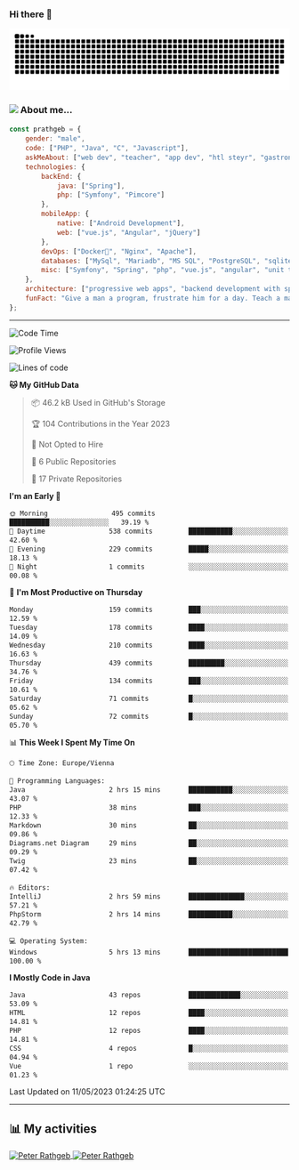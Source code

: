 ### Hi there 👋

<div align="center">
  <img  src="https://github.com/1999AZZAR/1999AZZAR/blob/main/resources/img/grid-snake.svg"
       alt="snake" />
</div>

### <img src="https://media.giphy.com/media/VgCDAzcKvsR6OM0uWg/giphy.gif" width="50"> About me...  

```javascript
const prathgeb = {
    gender: "male",
    code: ["PHP", "Java", "C", "Javascript"],
    askMeAbout: ["web dev", "teacher", "app dev", "htl steyr", "gastronaut"],
    technologies: {
        backEnd: {
            java: ["Spring"],
            php: ["Symfony", "Pimcore"]
        },
        mobileApp: {
            native: ["Android Development"],
            web: ["vue.js", "Angular", "jQuery"]
        },
        devOps: ["Docker🐳", "Nginx", "Apache"],
        databases: ["MySql", "Mariadb", "MS SQL", "PostgreSQL", "sqlite"],
        misc: ["Symfony", "Spring", "php", "vue.js", "angular", "unit testing", "ci/cd using github actions"]
    },
    architecture: ["progressive web apps", "backend development with spring", "backend development with symfony"],
    funFact: "Give a man a program, frustrate him for a day. Teach a man to program, frustrate him for a lifetime."
};
```

---
<!--START_SECTION:waka-->
![Code Time](http://img.shields.io/badge/Code%20Time-209%20hrs%2042%20mins-blue)

![Profile Views](http://img.shields.io/badge/Profile%20Views-1-blue)

![Lines of code](https://img.shields.io/badge/From%20Hello%20World%20I%27ve%20Written-2.5%20million%20lines%20of%20code-blue)

**🐱 My GitHub Data** 

> 📦 46.2 kB Used in GitHub's Storage 
 > 
> 🏆 104 Contributions in the Year 2023
 > 
> 🚫 Not Opted to Hire
 > 
> 📜 6 Public Repositories 
 > 
> 🔑 17 Private Repositories 
 > 
**I'm an Early 🐤** 

```text
🌞 Morning                495 commits         ██████████░░░░░░░░░░░░░░░   39.19 % 
🌆 Daytime                538 commits         ███████████░░░░░░░░░░░░░░   42.60 % 
🌃 Evening                229 commits         █████░░░░░░░░░░░░░░░░░░░░   18.13 % 
🌙 Night                  1 commits           ░░░░░░░░░░░░░░░░░░░░░░░░░   00.08 % 
```
📅 **I'm Most Productive on Thursday** 

```text
Monday                   159 commits         ███░░░░░░░░░░░░░░░░░░░░░░   12.59 % 
Tuesday                  178 commits         ████░░░░░░░░░░░░░░░░░░░░░   14.09 % 
Wednesday                210 commits         ████░░░░░░░░░░░░░░░░░░░░░   16.63 % 
Thursday                 439 commits         █████████░░░░░░░░░░░░░░░░   34.76 % 
Friday                   134 commits         ███░░░░░░░░░░░░░░░░░░░░░░   10.61 % 
Saturday                 71 commits          █░░░░░░░░░░░░░░░░░░░░░░░░   05.62 % 
Sunday                   72 commits          █░░░░░░░░░░░░░░░░░░░░░░░░   05.70 % 
```


📊 **This Week I Spent My Time On** 

```text
🕑︎ Time Zone: Europe/Vienna

💬 Programming Languages: 
Java                     2 hrs 15 mins       ███████████░░░░░░░░░░░░░░   43.07 % 
PHP                      38 mins             ███░░░░░░░░░░░░░░░░░░░░░░   12.33 % 
Markdown                 30 mins             ██░░░░░░░░░░░░░░░░░░░░░░░   09.86 % 
Diagrams.net Diagram     29 mins             ██░░░░░░░░░░░░░░░░░░░░░░░   09.29 % 
Twig                     23 mins             ██░░░░░░░░░░░░░░░░░░░░░░░   07.42 % 

🔥 Editors: 
IntelliJ                 2 hrs 59 mins       ██████████████░░░░░░░░░░░   57.21 % 
PhpStorm                 2 hrs 14 mins       ███████████░░░░░░░░░░░░░░   42.79 % 

💻 Operating System: 
Windows                  5 hrs 13 mins       █████████████████████████   100.00 % 
```

**I Mostly Code in Java** 

```text
Java                     43 repos            █████████████░░░░░░░░░░░░   53.09 % 
HTML                     12 repos            ████░░░░░░░░░░░░░░░░░░░░░   14.81 % 
PHP                      12 repos            ████░░░░░░░░░░░░░░░░░░░░░   14.81 % 
CSS                      4 repos             █░░░░░░░░░░░░░░░░░░░░░░░░   04.94 % 
Vue                      1 repo              ░░░░░░░░░░░░░░░░░░░░░░░░░   01.23 % 
```




 Last Updated on 11/05/2023 01:24:25 UTC
<!--END_SECTION:waka-->

---
  ## 📊 My activities
  <a href="https://github.com/prathgeb">
    <img width=450 height=170 align="center" alt="Peter Rathgeb" src="https://github-readme-stats.vercel.app/api?username=prathgeb&include_all_commits=true&count_private=true&theme=midnight-purple&show_icons=true&bg_color=0D1117&hide_border=true" />
  </a>
  <a href="https://github.com/prathgeb">
    <img align="center" alt="Peter Rathgeb" src="https://github-readme-stats.vercel.app/api/top-langs/?username=prathgeb&include_all_commits=true&count_private=true&theme=midnight-purple&show_icons=true&layout=compact&bg_color=0D1117&hide_border=true" />
  </a>
